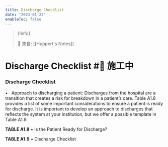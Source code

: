 ```yaml
---
title: Discharge Checklist
date: "2023-01-22"
enableToc: false
---
```


> [!info]
>
> 🌱 來自: [[Huppert's Notes]]

# Discharge Checklist #🚧 施工中

### Discharge Checklist

•   Approach to discharging a patient: Discharges from the hospital are a transition that creates a risk for breakdown in a patient’s care. Table A1.8 provides a list of some important considerations to ensure a patient is ready for discharge. It is important to develop an approach to discharges that reflects the system at your institution, but we offer a possible template in Table A1.9.


**TABLE A1.8** • Is the Patient Ready for Discharge?





**TABLE A1.9** • Discharge Checklist

